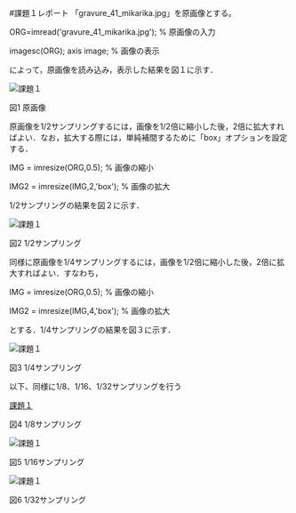 #課題１レポート
「gravure_41_mikarika.jpg」を原画像とする。

ORG=imread('gravure_41_mikarika.jpg'); % 原画像の入力　

imagesc(ORG); axis image; % 画像の表示

によって，原画像を読み込み，表示した結果を図１に示す．

![課題１](https://github.com/NishiharaYuuki/Matla/blob/master/image/kadai1-1.png)

図1 原画像

原画像を1/2サンプリングするには，画像を1/2倍に縮小した後，2倍に拡大すればよい．なお，拡大する際には，単純補間するために「box」オプションを設定する．

IMG = imresize(ORG,0.5); % 画像の縮小　

IMG2 = imresize(IMG,2,'box'); % 画像の拡大

1/2サンプリングの結果を図２に示す．

![課題１](https://github.com/NishiharaYuuki/Matla/blob/master/image/kadai1-2.png)

図2 1/2サンプリング

同様に原画像を1/4サンプリングするには，画像を1/2倍に縮小した後，2倍に拡大すればよい．すなわち，

IMG = imresize(ORG,0.5); % 画像の縮小

IMG2 = imresize(IMG,4,'box'); % 画像の拡大

とする．1/4サンプリングの結果を図３に示す．

![課題１](https://github.com/NishiharaYuuki/Matla/blob/master/image/kadai1-3.png)

図3 1/4サンプリング

以下、同様に1/8、1/16、1/32サンプリングを行う

[課題１](https://github.com/NishiharaYuuki/Matla/blob/master/image/kadai1-4.png)

図4 1/8サンプリング

![課題１](https://github.com/NishiharaYuuki/Matla/blob/master/image/kadai1-5.png)

図5 1/16サンプリング

![課題１](https://github.com/NishiharaYuuki/Matla/blob/master/image/kadai1-6.png)

図6 1/32サンプリング
